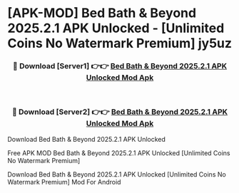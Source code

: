 # [APK-MOD] Bed Bath & Beyond 2025.2.1 APK Unlocked - [Unlimited Coins No Watermark Premium] jy5uz



<div align="center">
<h3>🔴 Download [Server1] 👉👉 <a href="https://momento.my/?title=Bed_Bath_&_Beyond_2025.2.1_APK_Unlocked">Bed Bath & Beyond 2025.2.1 APK Unlocked Mod Apk</a></h3><br>

<h3>🔴 Download [Server2] 👉👉 <a href="https://momento.my/?title=Bed_Bath_&_Beyond_2025.2.1_APK_Unlocked">Bed Bath & Beyond 2025.2.1 APK Unlocked Mod Apk</a></h3>
</div>



Download Bed Bath & Beyond 2025.2.1 APK Unlocked 

Free APK MOD Bed Bath & Beyond 2025.2.1 APK Unlocked [Unlimited Coins No Watermark Premium]

Download Bed Bath & Beyond 2025.2.1 APK Unlocked [Unlimited Coins No Watermark Premium] Mod For Android
